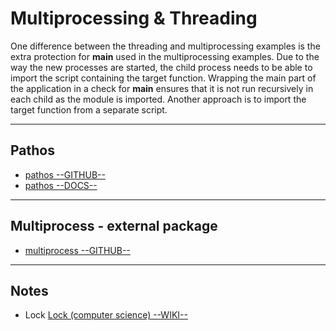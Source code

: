Multiprocessing & Threading
=======================



One difference between the threading and multiprocessing examples is the extra protection for **__main__** used in the multiprocessing examples. 
Due to the way the new processes are started, the child process needs to be able to import the script containing the target function. Wrapping the main part of the application in a check for **__main__** ensures that it is not run recursively in each child as the module is imported. 
Another approach is to import the target function from a separate script.

-----------------------------------------------------------------------------------------------------

Pathos
---------


- [pathos --GITHUB--](https://github.com/uqfoundation/pathos)
- [pathos --DOCS--](https://pathos.readthedocs.io/en/latest/pathos.html#pathos-module-documentation)


-----------------------------------------------------------------------------------------------------

Multiprocess - external package
-------------------------------


- [multiprocess --GITHUB--](https://github.com/uqfoundation/multiprocess)


-----------------------------------------------------------------------------------------------------

## Notes

* Lock [Lock (computer science) --WIKI--](https://en.wikipedia.org/wiki/Lock_(computer_science))


